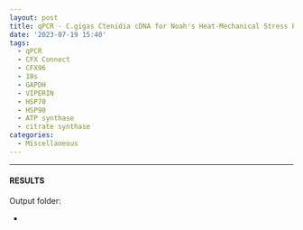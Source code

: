 ```yaml
---
layout: post
title: qPCR - C.gigas Ctenidia cDNA for Noah's Heat-Mechanical Stress Project
date: '2023-07-19 15:40'
tags: 
  - qPCR
  - CFX Connect
  - CFX96
  - 18s
  - GAPDH
  - VIPERIN
  - HSP70
  - HSP90
  - ATP synthase
  - citrate synthase
categories: 
  - Miscellaneous
---
```




---

#### RESULTS

Output folder:

- []()

